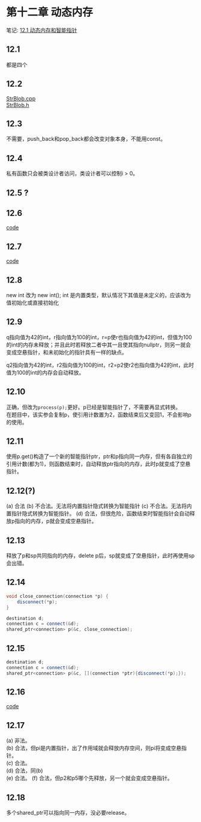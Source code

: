 # 第十二章 动态内存
笔记: [12.1 动态内存和智能指针](https://github.com/dqxcj/C-Primer-answer/blob/main/chapter12/12.1动态内存和智能指针.xmind)

## 12.1
都是四个

## 12.2
[StrBlob.cpp](https://github.com/dqxcj/C-Primer-answer/blob/main/chapter12/StrBlob.cpp)  
[StrBlob.h](https://github.com/dqxcj/C-Primer-answer/blob/main/chapter12/StrBlob.h)    

## 12.3
不需要，push_back和pop_back都会改变对象本身，不能用const。

## 12.4
私有函数只会被类设计者访问，类设计者可以控制i > 0。

## 12.5 ?

## 12.6
[code](https://github.com/dqxcj/C-Primer-answer/blob/main/chapter12/12_6.cpp)  

## 12.7
[code](https://github.com/dqxcj/C-Primer-answer/blob/main/chapter12/12_7.cpp)  

## 12.8
new int 改为 new int();
int 是内置类型，默认情况下其值是未定义的，应该改为值初始化或直接初始化

## 12.9
q指向值为42的int，r指向值为100的int，r=p使r也指向值为42的int，但值为100的int的内存未释放；并且此时若释放二者中其一且使其指向nullptr，则另一就会变成空悬指针，和未初始化的指针具有一样的缺点。

q2指向值为42的int，r2指向值为100的int，r2=p2使r2也指向值为42的int，此时值为100的int的内存会自动释放。

## 12.10
正确，但改为```process(p);```更好。p已经是智能指针了，不需要再显式转换。  
在题目中，该实参会复制p，使引用计数置为2，函数结束后又变回1，不会影响p的使用。

## 12.11
使用p.get()构造了一个新的智能指针ptr，ptr和p指向同一内存，但有各自独立的引用计数(都为1)，则函数结束时，自动释放ptr指向的内存，此时p就变成了空悬指针。

## 12.12(?)
(a) 合法
(b) 不合法。无法将内置指针隐式转换为智能指针
(c) 不合法。无法将内置指针隐式转换为智能指针。
(d) 合法，但很危险，函数结束时智能指针会自动释放p指向的内存，p就会变成空悬指针。

## 12.13
释放了p和sp共同指向的内存，delete p后，sp就变成了空悬指针，此时再使用sp会出错。

## 12.14
```cpp
void close_connection(connection *p) {
    disconnect(*p);
}

destination d;
connection c = connect(&d);
shared_ptr<connection> p(&c, close_connection);
```

## 12.15
```cpp
destination d;
connection c = connect(&d);
shared_ptr<connection> p(&c, [](connection *ptr){disconnect(*p);});
```

## 12.16
[code](https://github.com/dqxcj/C-Primer-answer/blob/main/chapter12/12_16.cpp)  

## 12.17
(a) 非法。  
(b) 合法，但pi是内置指针，出了作用域就会释放内存空间，则pi将变成空悬指针。  
(c) 合法。  
(d) 合法，同(b)  
(e) 合法。
(f) 合法，但p2和p5哪个先释放，另一个就会变成空悬指针。

## 12.18
多个shared_ptr可以指向同一内存，没必要release。


